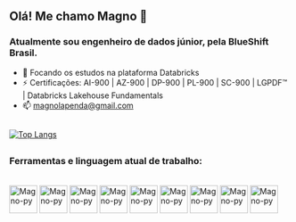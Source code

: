 ## Olá! Me chamo Magno 👋
### Atualmente sou engenheiro de dados júnior, pela BlueShift Brasil.

- 🌱 Focando os estudos na plataforma Databricks
- ⚡ Certificações: AI-900 | AZ-900 | DP-900 | PL-900 | SC-900 | LGPDF™ | Databricks Lakehouse Fundamentals
- 📫 magnolapenda@gmail.com

##
[![Top Langs](https://github-readme-stats-git-masterrstaa-rickstaa.vercel.app/api/top-langs/?username=MagnoLapenda)](https://github.com/MagnoLapenda/github-readme-stats)
##
### Ferramentas e linguagem atual de trabalho:

<div style="display: inLine_block"><br>
  <img align="center" alt="Magno-py" height="50" widht="60" src="https://cdn.jsdelivr.net/gh/devicons/devicon/icons/python/python-original.svg">
  
  <img align="center" alt="Magno-py" height="50" widht="60" src="https://cdn.jsdelivr.net/gh/devicons/devicon/icons/azure/azure-original.svg">
  
  <img align="center" alt="Magno-py" height="50" widht="60" src="https://cdn.jsdelivr.net/gh/devicons/devicon/icons/vscode/vscode-original.svg">
  
  <img align="center" alt="Magno-py" height="50" widht="60" src="https://cdn.jsdelivr.net/gh/devicons/devicon/icons/pycharm/pycharm-original.svg">
  
  <img align="center" alt="Magno-py" height="50" widht="60" src="https://cdn.jsdelivr.net/gh/devicons/devicon/icons/jupyter/jupyter-original.svg">
  
  <img align="center" alt="Magno-py" height="50" widht="60" src="https://cdn.jsdelivr.net/gh/devicons/devicon/icons/pandas/pandas-original-wordmark.svg">
  
  <img align="center" alt="Magno-py" height="50" widht="60" src="https://cdn.jsdelivr.net/gh/devicons/devicon/icons/microsoftsqlserver/microsoftsqlserver-plain-wordmark.svg">
  
  <img align="center" alt="Magno-py" height="50" widht="60" src="https://cdn.jsdelivr.net/gh/devicons/devicon/icons/postgresql/postgresql-plain-wordmark.svg">
  
  <img align="center" alt="Magno-py" height="50" widht="60" src="https://cdn.jsdelivr.net/gh/devicons/devicon/icons/apache/apache-original-wordmark.svg">
